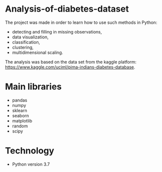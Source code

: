 # Analysis-of-diabetes-dataset

The project was made in order to learn how to use such methods in Python:

- detecting and filling in missing observations,
- data visualization,
- classification,
- clustering,
- multidimensional scaling. 

The analysis was based on the data set from the kaggle platform: https://www.kaggle.com/uciml/pima-indians-diabetes-database.

# Main libraries
- pandas
- numpy
- sklearn
- seaborn
- matplotlib
- random 
- scipy

# Technology
- Python version 3.7
